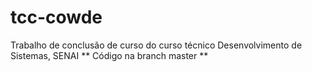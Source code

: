 # tcc-cowde
Trabalho de conclusão de curso do curso técnico Desenvolvimento de Sistemas, SENAI
** Código na branch master **
